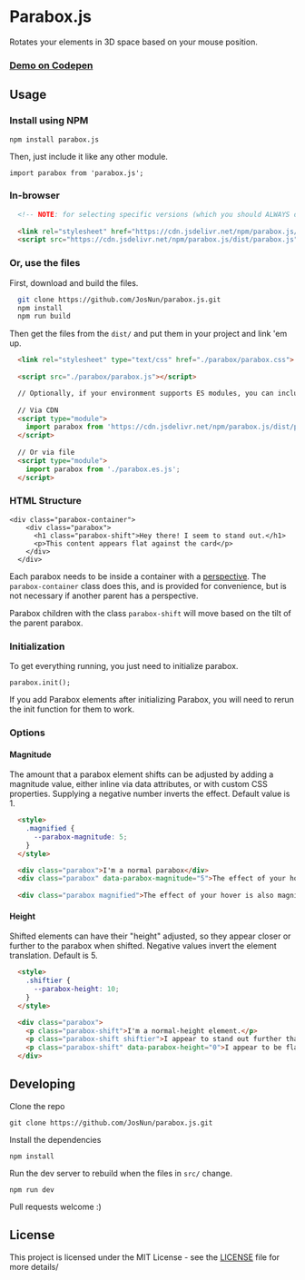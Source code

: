 # Parabox.js

Rotates your elements in 3D space based on your mouse position.

### [Demo on Codepen](https://codepen.io/FracturedLoop/full/VBXpbj/)

## Usage
### Install using NPM

```
npm install parabox.js
```

Then, just include it like any other module.

```
import parabox from 'parabox.js';
```

### In-browser
```html
  <!-- NOTE: for selecting specific versions (which you should ALWAYS do in production), see the docs on https://www.jsdelivr.com/ -->
  
  <link rel="stylesheet" href="https://cdn.jsdelivr.net/npm/parabox.js/dist/parabox.css">
  <script src="https://cdn.jsdelivr.net/npm/parabox.js/dist/parabox.js"></script>
```

### Or, use the files

First, download and build the files.
```bash
  git clone https://github.com/JosNun/parabox.js.git
  npm install
  npm run build
```

Then get the files from the `dist/` and put them in your project and link 'em up.

```html
  <link rel="stylesheet" type="text/css" href="./parabox/parabox.css">
  
  <script src="./parabox/parabox.js"></script>
```

```html
  // Optionally, if your environment supports ES modules, you can include Parabox.js as a module
  
  // Via CDN
  <script type="module">
    import parabox from 'https://cdn.jsdelivr.net/npm/parabox.js/dist/parabox.es.js';
  </script>
  
  // Or via file
  <script type="module">
    import parabox from './parabox.es.js';
  </script>
```

### HTML Structure

```
<div class="parabox-container">
    <div class="parabox">
      <h1 class="parabox-shift">Hey there! I seem to stand out.</h1>
      <p>This content appears flat against the card</p>
    </div>
  </div>
```

Each parabox needs to be inside a container with a [perspective](https://developer.mozilla.org/en-US/docs/Web/CSS/perspective). The `parabox-container` class does this, and is provided for convenience, but is not necessary if another parent has a perspective.

Parabox children with the class `parabox-shift` will move based on the tilt of the parent parabox.

### Initialization

To get everything running, you just need to initialize parabox.
```
parabox.init();
```

If you add Parabox elements after initializing Parabox, you will need to rerun the init function for them to work.

### Options
#### Magnitude
The amount that a parabox element shifts can be adjusted by adding a magnitude value, either inline via data attributes, or with custom CSS properties. Supplying a negative number inverts the effect. Default value is 1.

```html
  <style>
    .magnified {
      --parabox-magnitude: 5;
    }
  </style>

  <div class="parabox">I'm a normal parabox</div>
  <div class="parabox" data-parabox-magnitude="5">The effect of your hover is magnified for me!</div>
  
  <div class="parabox magnified">The effect of your hover is also magnified for me!</div>
```

#### Height
Shifted elements can have their "height" adjusted, so they appear closer or further to the parabox when shifted. Negative values invert the element translation. Default is 5.

```html
  <style>
    .shiftier {
      --parabox-height: 10;
    }
  </style>

  <div class="parabox">
    <p class="parabox-shift">I'm a normal-height element.</p>
    <p class="parabox-shift shiftier">I appear to stand out further than my siblings!</p>
    <p class="parabox-shift" data-parabox-height="0">I appear to be flat against my parent. The same as not having a class of parabox-shift.</p>
  </div>
```

## Developing

Clone the repo
```
git clone https://github.com/JosNun/parabox.js.git
```

Install the dependencies 
```
npm install
```

Run the dev server to rebuild when the files in `src/` change.
```
npm run dev
```

Pull requests welcome :)

## License
This project is licensed under the MIT License - see the [LICENSE](./LICENSE) file for more details/

